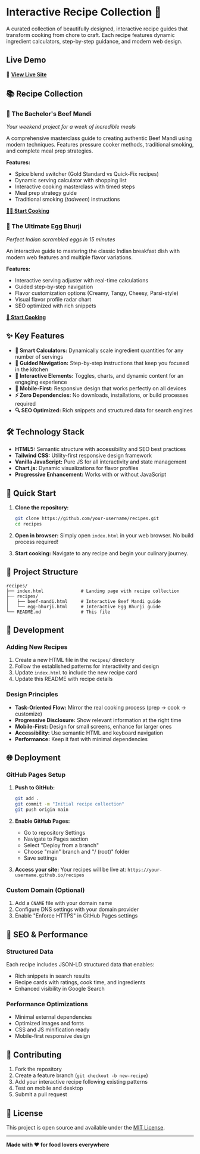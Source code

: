 # Interactive Recipe Collection 🍳

A curated collection of beautifully designed, interactive recipe guides that transform cooking from chore to craft. Each recipe features dynamic ingredient calculators, step-by-step guidance, and modern web design.

## Live Demo

🔗 **[View Live Site](https://your-username.github.io/recipes)**

## 📚 Recipe Collection

### 🍛 The Bachelor's Beef Mandi
*Your weekend project for a week of incredible meals*

A comprehensive masterclass guide to creating authentic Beef Mandi using modern techniques. Features pressure cooker methods, traditional smoking, and complete meal prep strategies.

**Features:**
- Spice blend switcher (Gold Standard vs Quick-Fix recipes)
- Dynamic serving calculator with shopping list
- Interactive cooking masterclass with timed steps
- Meal prep strategy guide
- Traditional smoking (*tadween*) instructions

**[👨‍🍳 Start Cooking](recipes/beef-mandi.html)**

### 🍳 The Ultimate Egg Bhurji
*Perfect Indian scrambled eggs in 15 minutes*

An interactive guide to mastering the classic Indian breakfast dish with modern web features and multiple flavor variations.

**Features:**
- Interactive serving adjuster with real-time calculations
- Guided step-by-step navigation
- Flavor customization options (Creamy, Tangy, Cheesy, Parsi-style)
- Visual flavor profile radar chart
- SEO optimized with rich snippets

**[🥚 Start Cooking](recipes/egg-bhurji.html)**

## ✨ Key Features

* **🧮 Smart Calculators:** Dynamically scale ingredient quantities for any number of servings
* **🧭 Guided Navigation:** Step-by-step instructions that keep you focused in the kitchen
* **🎨 Interactive Elements:** Toggles, charts, and dynamic content for an engaging experience
* **📱 Mobile-First:** Responsive design that works perfectly on all devices
* **⚡ Zero Dependencies:** No downloads, installations, or build processes required
* **🔍 SEO Optimized:** Rich snippets and structured data for search engines

## 🛠 Technology Stack

* **HTML5:** Semantic structure with accessibility and SEO best practices
* **Tailwind CSS:** Utility-first responsive design framework
* **Vanilla JavaScript:** Pure JS for all interactivity and state management
* **Chart.js:** Dynamic visualizations for flavor profiles
* **Progressive Enhancement:** Works with or without JavaScript

## 🚀 Quick Start

1. **Clone the repository:**
   ```bash
   git clone https://github.com/your-username/recipes.git
   cd recipes
   ```

2. **Open in browser:**
   Simply open `index.html` in your web browser. No build process required!

3. **Start cooking:**
   Navigate to any recipe and begin your culinary journey.

## 📁 Project Structure

```
recipes/
├── index.html              # Landing page with recipe collection
├── recipes/
│   ├── beef-mandi.html     # Interactive Beef Mandi guide
│   └── egg-bhurji.html     # Interactive Egg Bhurji guide
└── README.md               # This file
```

## 🔧 Development

### Adding New Recipes

1. Create a new HTML file in the `recipes/` directory
2. Follow the established patterns for interactivity and design
3. Update `index.html` to include the new recipe card
4. Update this README with recipe details

### Design Principles

- **Task-Oriented Flow:** Mirror the real cooking process (prep → cook → customize)
- **Progressive Disclosure:** Show relevant information at the right time
- **Mobile-First:** Design for small screens, enhance for larger ones
- **Accessibility:** Use semantic HTML and keyboard navigation
- **Performance:** Keep it fast with minimal dependencies

## 🌐 Deployment

### GitHub Pages Setup

1. **Push to GitHub:**
   ```bash
   git add .
   git commit -m "Initial recipe collection"
   git push origin main
   ```

2. **Enable GitHub Pages:**
   - Go to repository Settings
   - Navigate to Pages section
   - Select "Deploy from a branch"
   - Choose "main" branch and "/ (root)" folder
   - Save settings

3. **Access your site:**
   Your recipes will be live at: `https://your-username.github.io/recipes`

### Custom Domain (Optional)

1. Add a `CNAME` file with your domain name
2. Configure DNS settings with your domain provider
3. Enable "Enforce HTTPS" in GitHub Pages settings

## 🎯 SEO & Performance

### Structured Data
Each recipe includes JSON-LD structured data that enables:
- Rich snippets in search results
- Recipe cards with ratings, cook time, and ingredients
- Enhanced visibility in Google Search

### Performance Optimizations
- Minimal external dependencies
- Optimized images and fonts
- CSS and JS minification ready
- Mobile-first responsive design

## 🤝 Contributing

1. Fork the repository
2. Create a feature branch (`git checkout -b new-recipe`)
3. Add your interactive recipe following existing patterns
4. Test on mobile and desktop
5. Submit a pull request

## 📄 License

This project is open source and available under the [MIT License](LICENSE).

---

**Made with ❤️ for food lovers everywhere**
